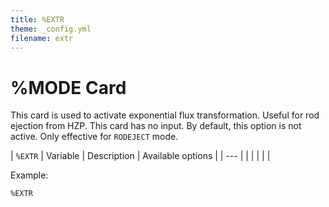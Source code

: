 ```yaml
---
title: %EXTR
theme: _config.yml
filename: extr
---
```


# %MODE Card

This card is used to activate exponential flux transformation. Useful for rod ejection from HZP. This card has no input. By default, this option is not active. Only effective for `RODEJECT` mode.

| `%EXTR` | Variable | Description | Available options |
| --- |
|  |  |  | |

Example:
```
%EXTR
```
